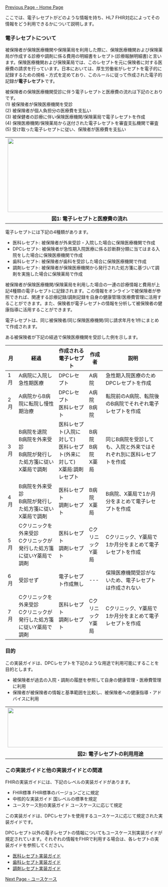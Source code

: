 [Previous Page - Home Page](index.html)

ここでは、電子レセプトがどのような情報を持ち、HL7 FHIR対応によってその情報をどう利用できるかについて説明します。

### 電子レセプトについて
被保険者が保険医療機関や保険薬局を利用した際に、保険医療機関および保険薬局が作成する診療や調剤に係る費用の明細書をレセプト(診療報酬明細書)と言います。保険医療機関および保険薬局では、このレセプトを元に保険者に対する医療費の請求を行っています。日本においては、厚生労働省がレセプトを電子的に記録するための規格・方式を定めており、このルールに従って作成された電子的記録が**電子レセプト**です。

被保険者の保険医療機関受診に伴う電子レセプトと医療費の流れは下記のとおりです。  
(1) 被保険者が保険医療機関を受診  
(2) 被保険者が個人負担分の医療費を支払い  
(3) 被保健者の診療に伴い保険医療機関/保険薬局で電子レセプトを作成  
(4) 保険医療機関/保険薬局から送付された電子レセプトを審査支払機関で審査  
(5) 受け取った電子レセプトに従い、保険者が医療費を支払い  

<table style="border: 0px none">
<tr><td  style="border: 0px none"><img src="JP_rezept_ig0.png" width="523" height="236"></td></tr>
<tr><th style="border: 0px none; text-align: center">図1: 電子レセプトと医療費の流れ</th></tr>
</table>

電子レセプトには下記の4種類があります。
* 医科レセプト: 被保険者が外来受診・入院した場合に保険医療機関で作成
* DPCレセプト: 被保険者が急性期入院医療に係る診断群分類に当てはまる入院をした場合に保険医療機関で作成
* 歯科レセプト: 被保険者が歯科を受診した場合に保険医療機関で作成
* 調剤レセプト: 被保険者が保険医療機関から発行された処方箋に基づいて調剤を実施した場合に保険薬局で作成

被保険者が保険医療機関/保険薬局を利用した場合の一連の診療情報と費用が上記4種類の電子レセプトに記録されます。この情報をオンラインで被保険者が参照できれば、関連する診療記録/調剤記録を自身の健康管理/医療費管理に活用することができます。また、保険者が電子レセプトの情報を分析して被保険者の健康指導に活用することができます。

電子レセプトは、同じ被保険者/同じ保険医療機関/同じ請求年月を1件にまとめて作成されます。  

ある被保険者が下記の経過で保険医療機関を受診した例を示します。

<!-- 
<table style="border: 0px none">
<tr><td  style="border: 0px none"><img src="JP_rezept_ig1_1.png"  width="712" height="394" /></td></tr>
<tr><th style="border: 0px none; text-align: center">図2: 保険医療機関受診時の電子レセプト作成パターン</th></tr>
</table>
-->

|月|経過|作成される電子レセプト|作成者|説明|
|---|---|---|---|---|
|1月|A病院に入院し急性期医療|DPCレセプト|A病院|急性期入院医療のためDPCレセプトを作成|
|2月|A病院からB病院に転院し慢性期治療|DPCレセプト<br />医科レセプト|A病院<br />B病院|転院前のA病院、転院後のB病院でそれぞれ電子レセプトを作成|
|3月|B病院を退院<br />B病院を外来受診<br />B病院が発行した処方箋に従いX薬局で調剤|医科レセプト(入院に対して)<br />医科レセプト(外来に対して)<br />X薬局:調剤レセプト|B病院<br />B病院<br />X薬局|同じB病院を受診しても、入院と外来ではそれぞれ別に医科レセプトを作成|
|4月|B病院を外来受診<br />B病院が発行した処方箋に従いX薬局で調剤|医科レセプト<br />調剤レセプト|B病院<br />X薬局|B病院、X薬局で1か月分をまとめて電子レセプトを作成|
|5月|Cクリニックを外来受診<br />Cクリニックが発行した処方箋に従いY薬局で調剤|医科レセプト<br />調剤レセプト|Cクリニック<br />Y薬局|Cクリニック、Y薬局で1か月分をまとめて電子レセプトを作成|
|6月|受診せず|電子レセプト作成無し|---|保険医療機関受診がないため、電子レセプトは作成されない|
|7月|Cクリニックを外来受診<br />Cクリニックが発行した処方箋に従いY薬局で調剤|医科レセプト<br />調剤レセプト|Cクリニック<br />Y薬局|Cクリニック、Y薬局で1か月分をまとめて電子レセプトを作成|

### 目的
この実装ガイドは、DPCレセプトを下記のような用途で利用可能にすることを目的とします。
* 被保険者が過去の入院・調剤の履歴を参照して自身の健康管理・医療費管理に利用
* 保険者が被保険者の情報と基準範囲を比較し、被保険者への健康指導・アドバイスに利用

<table style="border: 0px none">
<tr><td  style="border: 0px none"><img src="JP_rezept_ig1.png" width="657" height="127" /></td></tr>
<tr><th style="border: 0px none; text-align: center">図2: 電子レセプトの利用用途</th></tr>
</table>

### この実装ガイドと他の実装ガイドとの関連
FHIRの実装ガイドには、下記のレベルの実装ガイドがあります。
* FHIR標準
	FHIR標準のバージョンごとに規定
* 中核的な実装ガイド
	国レベルの標準を規定
* ユースケース別の実装ガイド
	ユースケースに応じて規定  
	
この実装ガイドは、DPCレセプトを使用するユースケースに応じて規定された実装ガイドです。

DPCレセプト以外の電子レセプトの情報についてもユースケース別実装ガイドが規定されています。それぞれの情報をFHIRで利用する場合は、各レセプトの実装ガイドを参照してください。
* [医科レセプト実装ガイド](https://igs.healthdataworks.net/jp-rezept-medical/index.html)
* [歯科レセプト実装ガイド](https://igs.healthdataworks.net/jp-rezept-dental/index.html)
* [調剤レセプト実装ガイド](https://igs.healthdataworks.net/jp-rezept-medication/index.html)


[Next Page - ユースケース](usecase.html)